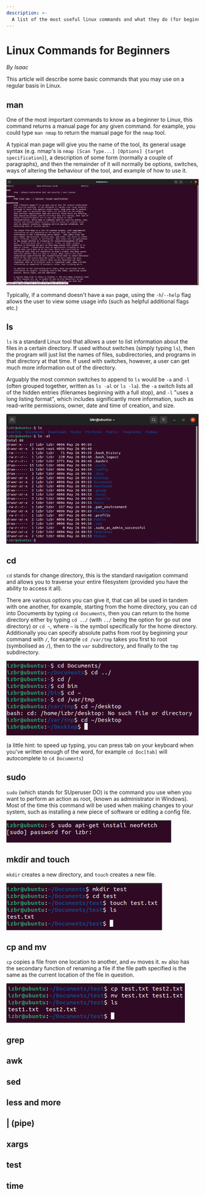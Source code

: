 ```yaml
---
description: >-
  A list of the most useful linux commands and what they do (for beginners)
---
```


# Linux Commands for Beginners

*By Isaac*

This article will describe some basic commands that you may use on a regular basis in Linux.

## man

One of the most important commands to know as a beginner to Linux, this command returns a manual page for any given command. for example, you could type `man nmap` to return the manual page for the `nmap` tool.

A typical man page will give you the name of the tool, its general usage syntax (e.g. nmap's is `nmap [Scan Type...] [Options] {target specification}`), a description of some form (normally a couple of paragraphs), and then the remainder of it will normally be options, switches, ways of altering the behaviour of the tool, and example of how to use it.

![the nmap man page in a stock Ubuntu terminal](../media/HacksocWiki/man-nmap.png)

Typically, if a command doesn't have a `man` page, using the `-h`/`--help` flag allows the user to view some usage info (such as helpful additional flags etc.)

## ls

`ls` is a standard Linux tool that allows a user to list information about the files in a certain directory. If used without switches (simply typing `ls`), then the program will just list the names of files, subdirectories, and programs in that directory at that time. If  used with switches, however, a user can get much more information out of the directory.

Arguably the most common switches to append to `ls` would be `-a` and `-l` (often grouped together, written as `ls -al` or `ls -la`). the `-a` switch lists all of the hidden entries (filenames beginning with a full stop), and `-l` "uses a long listing format", which includes significantly more information, such as read-write permissions, owner, date and time of creation, and size.

![ls and ls -al demonstrated in a stock home directory in Ubuntu](../media/HacksocWiki/ls.png)

## cd

`cd` stands for change directory, this is the standard navigation command and allows you to traverse your entire filesystem (provided you have the ability to access it all). 

There are various options you can give it, that can all be used in tandem with one another, for example, starting from the home directory, you can cd into Documents by typing `cd Documents`, then you can return to the home directory either by typing `cd ../` (with `../` being the option for go out one directory) or `cd ~`, where `~` is the symbol specifically for the home directory. Additionally you can specify absolute paths from root by beginning your command with `/`, for example `cd /var/tmp` takes you first to root (symbolised as `/`), then to the `var` subdirectory, and finally to the `tmp` subdirectory. 

![changing directories to move all around the filesystem](../media/HacksocWiki/cd.png)

(a little hint: to speed up typing, you can press tab on your keyboard when you've written enough of the word, for example `cd Doc[tab]` will autocomplete to `cd Documents`)

## sudo

`sudo` (which stands for SUperuser DO) is the command you use when you want to perform an action as root, (known as administrator in Windows). Most of the time this command will be used when making changes to your system, such as installing a new piece of software or editing a config file. 

![using the apt package manager to install neofetch, this is a process that requires sudo](../media/HacksocWiki/sudo.png)

## mkdir and touch

`mkdir` creates a new directory, and `touch` creates a new file.

![making a new directory called "test", cd'ing into it, and making a file called "test.txt"](../media/HacksocWiki/mkdir-touch.png)

## cp and mv

`cp` copies a file from one location to another, and `mv` moves it. `mv` also has the secondary function of renaming a file if the file path specified is the same as the  current location of the file in question.

![copying test.txt to another file and then moving the original file (renaming it in this case)](../media/HacksocWiki/cp-mv.png)

## grep



## awk



## sed



## less and more



## | (pipe)



## xargs



## test



## time

